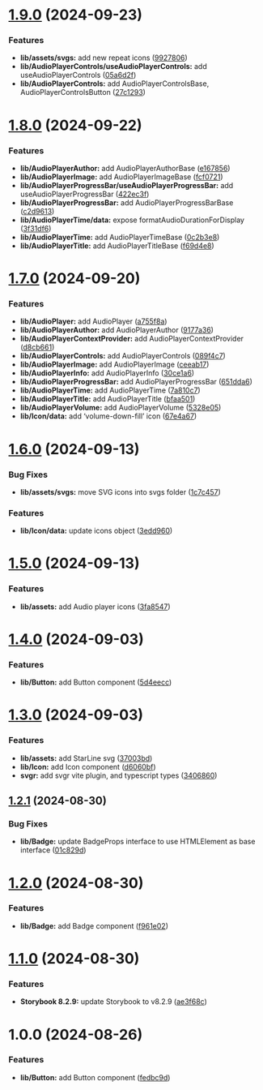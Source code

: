 # [1.9.0](https://github.com/gdominguez210/gdom-ui/compare/v1.8.0...v1.9.0) (2024-09-23)


### Features

* **lib/assets/svgs:** add new repeat icons ([9927806](https://github.com/gdominguez210/gdom-ui/commit/9927806dd92ed7ac9c0412b9dd41897670ea236f))
* **lib/AudioPlayerControls/useAudioPlayerControls:** add useAudioPlayerControls ([05a6d2f](https://github.com/gdominguez210/gdom-ui/commit/05a6d2f07038738a2bc94233d7a4fbe02ee570d1))
* **lib/AudioPlayerControls:** add AudioPlayerControlsBase, AudioPlayerControlsButton ([27c1293](https://github.com/gdominguez210/gdom-ui/commit/27c1293606991febff3531f8339887178aa015ba))

# [1.8.0](https://github.com/gdominguez210/gdom-ui/compare/v1.7.0...v1.8.0) (2024-09-22)


### Features

* **lib/AudioPlayerAuthor:** add AudioPlayerAuthorBase ([e167856](https://github.com/gdominguez210/gdom-ui/commit/e167856f569c92ec3ae824997f51a9d423466c4a))
* **lib/AudioPlayerImage:** add AudioPlayerImageBase ([fcf0721](https://github.com/gdominguez210/gdom-ui/commit/fcf072196942f2d124b70ffdee1b479fc9dbe0ab))
* **lib/AudioPlayerProgressBar/useAudioPlayerProgressBar:** add useAudioPlayerProgressBar ([422ec3f](https://github.com/gdominguez210/gdom-ui/commit/422ec3f1fe693ebaf2a590272df18d714dabd014))
* **lib/AudioPlayerProgressBar:** add AudioPlayerProgressBarBase ([c2d9613](https://github.com/gdominguez210/gdom-ui/commit/c2d9613a5055043d704e3f5d0014395c68d2ca82))
* **lib/AudioPlayerTime/data:** expose formatAudioDurationForDisplay ([3f31df6](https://github.com/gdominguez210/gdom-ui/commit/3f31df6df5d99332756f758c58d9aba438b8b049))
* **lib/AudioPlayerTime:** add AudioPlayerTimeBase ([0c2b3e8](https://github.com/gdominguez210/gdom-ui/commit/0c2b3e815d8c3edfbd4391478739726c696847c0))
* **lib/AudioPlayerTitle:** add AudioPlayerTitleBase ([f69d4e8](https://github.com/gdominguez210/gdom-ui/commit/f69d4e82504f7ea8c17f3b14ac6f2ee5393f29f8))

# [1.7.0](https://github.com/gdominguez210/gdom-ui/compare/v1.6.0...v1.7.0) (2024-09-20)


### Features

* **lib/AudioPlayer:** add AudioPlayer ([a755f8a](https://github.com/gdominguez210/gdom-ui/commit/a755f8a76500b110b792c7465a81139307bde04f))
* **lib/AudioPlayerAuthor:** add AudioPlayerAuthor ([9177a36](https://github.com/gdominguez210/gdom-ui/commit/9177a369f4cf6c4cf8c502279e413d8e8b733965))
* **lib/AudioPlayerContextProvider:** add AudioPlayerContextProvider ([d8cb661](https://github.com/gdominguez210/gdom-ui/commit/d8cb6616b0977e00b31b25de44848672ee88cb1a))
* **lib/AudioPlayerControls:** add AudioPlayerControls ([089f4c7](https://github.com/gdominguez210/gdom-ui/commit/089f4c7d2332118b176c9ead88a27f55a2098e16))
* **lib/AudioPlayerImage:** add AudioPlayerImage ([ceeab17](https://github.com/gdominguez210/gdom-ui/commit/ceeab17f517fdca51be742e0b6ba7e08221a5670))
* **lib/AudioPlayerInfo:** add AudioPlayerInfo ([30ce1a6](https://github.com/gdominguez210/gdom-ui/commit/30ce1a69361697cd169edeed7c28e7c92ef2fd0e))
* **lib/AudioPlayerProgressBar:** add AudioPlayerProgressBar ([651dda6](https://github.com/gdominguez210/gdom-ui/commit/651dda6632a04c040fcdb3edb50d8207976610b4))
* **lib/AudioPlayerTime:** add AudioPlayerTime ([7a810c7](https://github.com/gdominguez210/gdom-ui/commit/7a810c7ae921f8beb6b0b2bff0917c4b012b8a68))
* **lib/AudioPlayerTitle:** add AudioPlayerTitle ([bfaa501](https://github.com/gdominguez210/gdom-ui/commit/bfaa50132cc84e99d057b73e321e9d5727954bad))
* **lib/AudioPlayerVolume:** add AudioPlayerVolume ([5328e05](https://github.com/gdominguez210/gdom-ui/commit/5328e05a19aafef5231765577484dd8fc0b1303c))
* **lib/Icon/data:** add ‘volume-down-fill’ icon ([67e4a67](https://github.com/gdominguez210/gdom-ui/commit/67e4a67e6d55c55e820b7b09351f75985df94d74))

# [1.6.0](https://github.com/gdominguez210/gdom-ui/compare/v1.5.0...v1.6.0) (2024-09-13)


### Bug Fixes

* **lib/assets/svgs:** move SVG icons into svgs folder ([1c7c457](https://github.com/gdominguez210/gdom-ui/commit/1c7c457b1560618e1aa765854bf7af177afa8955))


### Features

* **lib/Icon/data:** update icons object ([3edd960](https://github.com/gdominguez210/gdom-ui/commit/3edd9602395421a62d17d423150ccfc6a989a69c))

# [1.5.0](https://github.com/gdominguez210/gdom-ui/compare/v1.4.0...v1.5.0) (2024-09-13)


### Features

* **lib/assets:** add Audio player icons ([3fa8547](https://github.com/gdominguez210/gdom-ui/commit/3fa85472c950235083d3c3c8b420a839ec637e3d))

# [1.4.0](https://github.com/gdominguez210/gdom-ui/compare/v1.3.0...v1.4.0) (2024-09-03)


### Features

* **lib/Button:** add Button component ([5d4eecc](https://github.com/gdominguez210/gdom-ui/commit/5d4eeccd0ef98026a536870a93f124e18c44bcd4))

# [1.3.0](https://github.com/gdominguez210/gdom-ui/compare/v1.2.1...v1.3.0) (2024-09-03)


### Features

* **lib/assets:** add StarLine svg ([37003bd](https://github.com/gdominguez210/gdom-ui/commit/37003bd62154caf095ec15c7bb17291dd3943e2e))
* **lib/Icon:** add Icon component ([d6060bf](https://github.com/gdominguez210/gdom-ui/commit/d6060bf86da63c7c4cd3b0fb2ceef603a92fed32))
* **svgr:** add svgr vite plugin, and typescript types ([3406860](https://github.com/gdominguez210/gdom-ui/commit/34068606fb97f157f373681d180757181f11664d))

## [1.2.1](https://github.com/gdominguez210/gdom-ui/compare/v1.2.0...v1.2.1) (2024-08-30)


### Bug Fixes

* **lib/Badge:** update BadgeProps interface to use HTMLElement as base interface ([01c829d](https://github.com/gdominguez210/gdom-ui/commit/01c829d6808f13c984188b6ab9739b3aba78359d))

# [1.2.0](https://github.com/gdominguez210/gdom-ui/compare/v1.1.0...v1.2.0) (2024-08-30)


### Features

* **lib/Badge:** add Badge component ([f961e02](https://github.com/gdominguez210/gdom-ui/commit/f961e0235a4958b9058b79f3275af629f2635b08))

# [1.1.0](https://github.com/gdominguez210/gdom-ui/compare/v1.0.0...v1.1.0) (2024-08-30)


### Features

* **Storybook 8.2.9:** update Storybook to v8.2.9 ([ae3f68c](https://github.com/gdominguez210/gdom-ui/commit/ae3f68c69268b4dc076d18a0d61b5771d8bcc666))

# 1.0.0 (2024-08-26)


### Features

* **lib/Button:** add Button component ([fedbc9d](https://github.com/gdominguez210/gdom-ui/commit/fedbc9d35cc8ba6cffee5442bd57f84d97073893))
